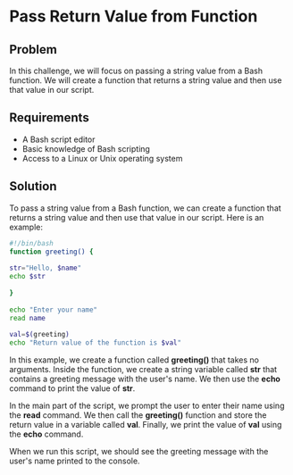 # Pass Return Value from Function

## Problem

In this challenge, we will focus on passing a string value from a Bash function. We will create a function that returns a string value and then use that value in our script.

## Requirements

- A Bash script editor
- Basic knowledge of Bash scripting
- Access to a Linux or Unix operating system

## Solution

To pass a string value from a Bash function, we can create a function that returns a string value and then use that value in our script. Here is an example:

```bash
#!/bin/bash  
function greeting() {  
  
str="Hello, $name"  
echo $str  
  
}  
  
echo "Enter your name"  
read name  
  
val=$(greeting)  
echo "Return value of the function is $val"
```

In this example, we create a function called **greeting()** that takes no arguments. Inside the function, we create a string variable called **str** that contains a greeting message with the user's name. We then use the **echo** command to print the value of **str**.

In the main part of the script, we prompt the user to enter their name using the **read** command. We then call the **greeting()** function and store the return value in a variable called **val**. Finally, we print the value of **val** using the **echo** command.

When we run this script, we should see the greeting message with the user's name printed to the console.

